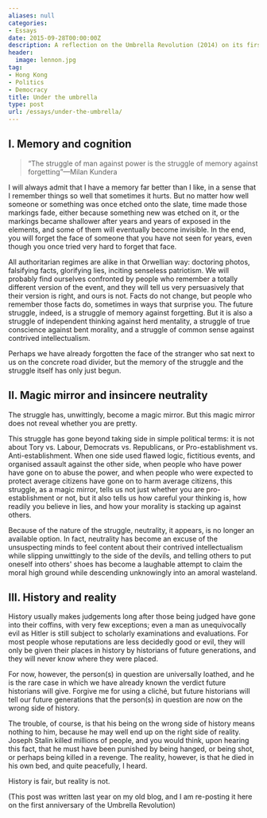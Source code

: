 ```yaml
---
aliases: null
categories:
- Essays
date: 2015-09-28T00:00:00Z
description: A reflection on the Umbrella Revolution (2014) on its first anniversary
header:
  image: lennon.jpg
tag:
- Hong Kong
- Politics
- Democracy
title: Under the umbrella
type: post
url: /essays/under-the-umbrella/
---
```


## I. Memory and cognition

>“The struggle of man against power is the struggle of memory against forgetting”—Milan Kundera

I will always admit that I have a memory far better than I like, in a sense that I remember things so well that sometimes it hurts. But no matter how well someone or something was once etched onto the slate, time made those markings fade, either because something new was etched on it, or the markings became shallower after years and years of exposed in the elements, and some of them will eventually become invisible. In the end, you will forget the face of someone that you have not seen for years, even though you once tried very hard to forget that face.

All authoritarian regimes are alike in that Orwellian way: doctoring photos, falsifying facts, glorifying lies, inciting senseless patriotism. We will probably find ourselves confronted by people who remember a totally different version of the event, and they will tell us very persuasively that their version is right, and ours is not. Facts do not change, but people who remember those facts do, sometimes in ways that surprise you. The future struggle, indeed, is a struggle of memory against forgetting. But it is also a struggle of independent thinking against herd mentality, a struggle of true conscience against bent morality, and a struggle of common sense against contrived intellectualism.

Perhaps we have already forgotten the face of the stranger who sat next to us on the concrete road divider, but the memory of the struggle and the struggle itself has only just begun.


## II. Magic mirror and insincere neutrality

The struggle has, unwittingly, become a magic mirror. But this magic mirror does not reveal whether you are pretty.

This struggle has gone beyond taking side in simple political terms: it is not about Tory vs. Labour, Democrats vs. Republicans, or Pro-establishment vs. Anti-establishment. When one side used flawed logic, fictitious events, and organised assault against the other side, when people who have power have gone on to abuse the power, and when people who were expected to protect average citizens have gone on to harm average citizens, this struggle, as a magic mirror, tells us not just whether you are pro-establishment or not, but it also tells us how careful your thinking is, how readily you believe in lies, and how your morality is stacking up against others.

Because of the nature of the struggle, neutrality, it appears, is no longer an available option. In fact, neutrality has become an excuse of the unsuspecting minds to feel content about their contrived intellectualism while slipping unwittingly to the side of the devils, and telling others to put oneself into others' shoes has become a laughable attempt to claim the moral high ground while descending unknowingly into an amoral wasteland.


## III. History and reality

History usually makes judgements long after those being judged have gone into their coffins, with very few exceptions; even a man as unequivocally evil as Hitler is still subject to scholarly examinations and evaluations. For most people whose reputations are less decidedly good or evil, they will only be given their places in history by historians of future generations, and they will never know where they were placed.

For now, however, the person(s) in question are universally loathed, and he is the rare case in which we have already known the verdict future historians will give. Forgive me for using a cliché, but future historians will tell our future generations that the person(s) in question are now on the wrong side of history.

The trouble, of course, is that his being on the wrong side of history means nothing to him, because he may well end up on the right side of reality. Joseph Stalin killed millions of people, and you would think, upon hearing this fact, that he must have been punished by being hanged, or being shot, or perhaps being killed in a revenge. The reality, however, is that he died in his own bed, and quite peacefully, I heard.

History is fair, but reality is not.


(This post was written last year on my old blog, and I am re-posting it here on the first anniversary of the Umbrella Revolution)
